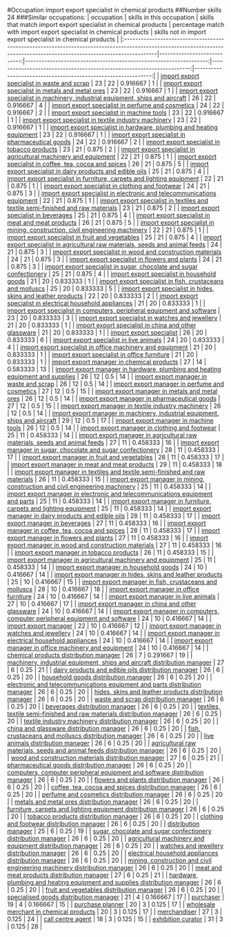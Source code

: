 #Occupation import export specialist in chemical products
##Number skills 24
###Similar occupations:
| occupation                                                                                                                                                              |   skills in this occupation |   skills that match import export specialist in chemical products |   percentage match with import export specialist in chemical products |   skills not in import export specialist in chemical products |
|:------------------------------------------------------------------------------------------------------------------------------------------------------------------------|----------------------------:|------------------------------------------------------------------:|----------------------------------------------------------------------:|--------------------------------------------------------------:|
| [import export specialist in waste and scrap](import_export_specialist_in_waste_and_scrap.md)                                                                           |                          23 |                                                                22 |                                                              0.916667 |                                                             1 |
| [import export specialist in metals and metal ores](import_export_specialist_in_metals_and_metal_ores.md)                                                               |                          23 |                                                                22 |                                                              0.916667 |                                                             1 |
| [import export specialist in machinery, industrial equipment, ships and aircraft](import_export_specialist_in_machinery,_industrial_equipment,_ships_and_aircraft.md)   |                          26 |                                                                22 |                                                              0.916667 |                                                             4 |
| [import export specialist in perfume and cosmetics](import_export_specialist_in_perfume_and_cosmetics.md)                                                               |                          24 |                                                                22 |                                                              0.916667 |                                                             2 |
| [import export specialist in machine tools](import_export_specialist_in_machine_tools.md)                                                                               |                          23 |                                                                22 |                                                              0.916667 |                                                             1 |
| [import export specialist in textile industry machinery](import_export_specialist_in_textile_industry_machinery.md)                                                     |                          23 |                                                                22 |                                                              0.916667 |                                                             1 |
| [import export specialist in hardware, plumbing and heating equipment](import_export_specialist_in_hardware,_plumbing_and_heating_equipment.md)                         |                          23 |                                                                22 |                                                              0.916667 |                                                             1 |
| [import export specialist in pharmaceutical goods](import_export_specialist_in_pharmaceutical_goods.md)                                                                 |                          24 |                                                                22 |                                                              0.916667 |                                                             2 |
| [import export specialist in tobacco products](import_export_specialist_in_tobacco_products.md)                                                                         |                          23 |                                                                21 |                                                              0.875    |                                                             2 |
| [import export specialist in agricultural machinery and equipment](import_export_specialist_in_agricultural_machinery_and_equipment.md)                                 |                          22 |                                                                21 |                                                              0.875    |                                                             1 |
| [import export specialist in coffee, tea, cocoa and spices](import_export_specialist_in_coffee,_tea,_cocoa_and_spices.md)                                               |                          26 |                                                                21 |                                                              0.875    |                                                             5 |
| [import export specialist in dairy products and edible oils](import_export_specialist_in_dairy_products_and_edible_oils.md)                                             |                          25 |                                                                21 |                                                              0.875    |                                                             4 |
| [import export specialist in furniture, carpets and lighting equipment](import_export_specialist_in_furniture,_carpets_and_lighting_equipment.md)                       |                          22 |                                                                21 |                                                              0.875    |                                                             1 |
| [import export specialist in clothing and footwear](import_export_specialist_in_clothing_and_footwear.md)                                                               |                          24 |                                                                21 |                                                              0.875    |                                                             3 |
| [import export specialist in electronic and telecommunications equipment](import_export_specialist_in_electronic_and_telecommunications_equipment.md)                   |                          22 |                                                                21 |                                                              0.875    |                                                             1 |
| [import export specialist in textiles and textile semi-finished and raw materials](import_export_specialist_in_textiles_and_textile_semi-finished_and_raw_materials.md) |                          23 |                                                                21 |                                                              0.875    |                                                             2 |
| [import export specialist in beverages](import_export_specialist_in_beverages.md)                                                                                       |                          25 |                                                                21 |                                                              0.875    |                                                             4 |
| [import export specialist in meat and meat products](import_export_specialist_in_meat_and_meat_products.md)                                                             |                          26 |                                                                21 |                                                              0.875    |                                                             5 |
| [import export specialist in mining, construction, civil engineering machinery](import_export_specialist_in_mining,_construction,_civil_engineering_machinery.md)       |                          22 |                                                                21 |                                                              0.875    |                                                             1 |
| [import export specialist in fruit and vegetables](import_export_specialist_in_fruit_and_vegetables.md)                                                                 |                          25 |                                                                21 |                                                              0.875    |                                                             4 |
| [import export specialist in agricultural raw materials, seeds and animal feeds](import_export_specialist_in_agricultural_raw_materials,_seeds_and_animal_feeds.md)     |                          24 |                                                                21 |                                                              0.875    |                                                             3 |
| [import export specialist in wood and construction materials](import_export_specialist_in_wood_and_construction_materials.md)                                           |                          24 |                                                                21 |                                                              0.875    |                                                             3 |
| [import export specialist in flowers and plants](import_export_specialist_in_flowers_and_plants.md)                                                                     |                          24 |                                                                21 |                                                              0.875    |                                                             3 |
| [import export specialist in sugar, chocolate and sugar confectionery](import_export_specialist_in_sugar,_chocolate_and_sugar_confectionery.md)                         |                          25 |                                                                21 |                                                              0.875    |                                                             4 |
| [import export specialist in household goods](import_export_specialist_in_household_goods.md)                                                                           |                          21 |                                                                20 |                                                              0.833333 |                                                             1 |
| [import export specialist in  fish, crustaceans and molluscs](import_export_specialist_in__fish,_crustaceans_and_molluscs.md)                                           |                          25 |                                                                20 |                                                              0.833333 |                                                             5 |
| [import export specialist in hides, skins and leather products](import_export_specialist_in_hides,_skins_and_leather_products.md)                                       |                          22 |                                                                20 |                                                              0.833333 |                                                             2 |
| [import export specialist in electrical household appliances](import_export_specialist_in_electrical_household_appliances.md)                                           |                          21 |                                                                20 |                                                              0.833333 |                                                             1 |
| [import export specialist in computers, peripheral equipment and software](import_export_specialist_in_computers,_peripheral_equipment_and_software.md)                 |                          23 |                                                                20 |                                                              0.833333 |                                                             3 |
| [import export specialist in watches and jewellery](import_export_specialist_in_watches_and_jewellery.md)                                                               |                          21 |                                                                20 |                                                              0.833333 |                                                             1 |
| [import export specialist in china and other glassware](import_export_specialist_in_china_and_other_glassware.md)                                                       |                          21 |                                                                20 |                                                              0.833333 |                                                             1 |
| [import export specialist](import_export_specialist.md)                                                                                                                 |                          26 |                                                                20 |                                                              0.833333 |                                                             6 |
| [import export specialist in live animals](import_export_specialist_in_live_animals.md)                                                                                 |                          24 |                                                                20 |                                                              0.833333 |                                                             4 |
| [import export specialist in office machinery and equipment](import_export_specialist_in_office_machinery_and_equipment.md)                                             |                          21 |                                                                20 |                                                              0.833333 |                                                             1 |
| [import export specialist in office furniture](import_export_specialist_in_office_furniture.md)                                                                         |                          21 |                                                                20 |                                                              0.833333 |                                                             1 |
| [import export manager in chemical products](import_export_manager_in_chemical_products.md)                                                                             |                          27 |                                                                14 |                                                              0.583333 |                                                            13 |
| [import export manager in hardware, plumbing and heating equipment and supplies](import_export_manager_in_hardware,_plumbing_and_heating_equipment_and_supplies.md)     |                          26 |                                                                12 |                                                              0.5      |                                                            14 |
| [import export manager in waste and scrap](import_export_manager_in_waste_and_scrap.md)                                                                                 |                          26 |                                                                12 |                                                              0.5      |                                                            14 |
| [import export manager in perfume and cosmetics](import_export_manager_in_perfume_and_cosmetics.md)                                                                     |                          27 |                                                                12 |                                                              0.5      |                                                            15 |
| [import export manager in metals and metal ores](import_export_manager_in_metals_and_metal_ores.md)                                                                     |                          26 |                                                                12 |                                                              0.5      |                                                            14 |
| [import export manager in pharmaceutical goods](import_export_manager_in_pharmaceutical_goods.md)                                                                       |                          27 |                                                                12 |                                                              0.5      |                                                            15 |
| [import export manager in textile industry machinery](import_export_manager_in_textile_industry_machinery.md)                                                           |                          26 |                                                                12 |                                                              0.5      |                                                            14 |
| [import export manager in machinery, industrial equipment, ships and aircraft](import_export_manager_in_machinery,_industrial_equipment,_ships_and_aircraft.md)         |                          29 |                                                                12 |                                                              0.5      |                                                            17 |
| [import export manager in machine tools](import_export_manager_in_machine_tools.md)                                                                                     |                          26 |                                                                12 |                                                              0.5      |                                                            14 |
| [import export manager in clothing and footwear](import_export_manager_in_clothing_and_footwear.md)                                                                     |                          25 |                                                                11 |                                                              0.458333 |                                                            14 |
| [import export manager in agricultural raw materials, seeds and animal feeds](import_export_manager_in_agricultural_raw_materials,_seeds_and_animal_feeds.md)           |                          27 |                                                                11 |                                                              0.458333 |                                                            16 |
| [import export manager in sugar, chocolate and sugar confectionery](import_export_manager_in_sugar,_chocolate_and_sugar_confectionery.md)                               |                          28 |                                                                11 |                                                              0.458333 |                                                            17 |
| [import export manager in fruit and vegetables](import_export_manager_in_fruit_and_vegetables.md)                                                                       |                          28 |                                                                11 |                                                              0.458333 |                                                            17 |
| [import export manager in meat and meat products](import_export_manager_in_meat_and_meat_products.md)                                                                   |                          29 |                                                                11 |                                                              0.458333 |                                                            18 |
| [import export manager in textiles and textile semi-finished and raw materials](import_export_manager_in_textiles_and_textile_semi-finished_and_raw_materials.md)       |                          26 |                                                                11 |                                                              0.458333 |                                                            15 |
| [import export manager in mining, construction and civil engineering machinery](import_export_manager_in_mining,_construction_and_civil_engineering_machinery.md)       |                          25 |                                                                11 |                                                              0.458333 |                                                            14 |
| [import export manager in electronic and telecommunications equipment and parts](import_export_manager_in_electronic_and_telecommunications_equipment_and_parts.md)     |                          25 |                                                                11 |                                                              0.458333 |                                                            14 |
| [import export manager in furniture, carpets and lighting equipment](import_export_manager_in_furniture,_carpets_and_lighting_equipment.md)                             |                          25 |                                                                11 |                                                              0.458333 |                                                            14 |
| [import export manager in dairy products and edible oils](import_export_manager_in_dairy_products_and_edible_oils.md)                                                   |                          28 |                                                                11 |                                                              0.458333 |                                                            17 |
| [import export manager in beverages](import_export_manager_in_beverages.md)                                                                                             |                          27 |                                                                11 |                                                              0.458333 |                                                            16 |
| [import export manager in coffee, tea, cocoa and spices](import_export_manager_in_coffee,_tea,_cocoa_and_spices.md)                                                     |                          28 |                                                                11 |                                                              0.458333 |                                                            17 |
| [import export manager in flowers and plants](import_export_manager_in_flowers_and_plants.md)                                                                           |                          27 |                                                                11 |                                                              0.458333 |                                                            16 |
| [import export manager in wood and construction materials](import_export_manager_in_wood_and_construction_materials.md)                                                 |                          27 |                                                                11 |                                                              0.458333 |                                                            16 |
| [import export manager in tobacco products](import_export_manager_in_tobacco_products.md)                                                                               |                          26 |                                                                11 |                                                              0.458333 |                                                            15 |
| [import export manager in agricultural machinery and equipment](import_export_manager_in_agricultural_machinery_and_equipment.md)                                       |                          25 |                                                                11 |                                                              0.458333 |                                                            14 |
| [import export manager in household goods](import_export_manager_in_household_goods.md)                                                                                 |                          24 |                                                                10 |                                                              0.416667 |                                                            14 |
| [import export manager in hides, skins and leather products](import_export_manager_in_hides,_skins_and_leather_products.md)                                             |                          25 |                                                                10 |                                                              0.416667 |                                                            15 |
| [import export manager in fish, crustaceans and molluscs](import_export_manager_in_fish,_crustaceans_and_molluscs.md)                                                   |                          28 |                                                                10 |                                                              0.416667 |                                                            18 |
| [import export manager in office furniture](import_export_manager_in_office_furniture.md)                                                                               |                          24 |                                                                10 |                                                              0.416667 |                                                            14 |
| [import export manager in live animals](import_export_manager_in_live_animals.md)                                                                                       |                          27 |                                                                10 |                                                              0.416667 |                                                            17 |
| [import export manager in china and other glassware](import_export_manager_in_china_and_other_glassware.md)                                                             |                          24 |                                                                10 |                                                              0.416667 |                                                            14 |
| [import export manager in computers, computer peripheral equipment and software](import_export_manager_in_computers,_computer_peripheral_equipment_and_software.md)     |                          24 |                                                                10 |                                                              0.416667 |                                                            14 |
| [import export manager](import_export_manager.md)                                                                                                                       |                          22 |                                                                10 |                                                              0.416667 |                                                            12 |
| [import export manager in watches and jewellery](import_export_manager_in_watches_and_jewellery.md)                                                                     |                          24 |                                                                10 |                                                              0.416667 |                                                            14 |
| [import export manager in electrical household appliances](import_export_manager_in_electrical_household_appliances.md)                                                 |                          24 |                                                                10 |                                                              0.416667 |                                                            14 |
| [import export manager in office machinery and equipment](import_export_manager_in_office_machinery_and_equipment.md)                                                   |                          24 |                                                                10 |                                                              0.416667 |                                                            14 |
| [chemical products distribution manager](chemical_products_distribution_manager.md)                                                                                     |                          26 |                                                                 7 |                                                              0.291667 |                                                            19 |
| [machinery, industrial equipment, ships and aircraft distribution manager](machinery,_industrial_equipment,_ships_and_aircraft_distribution_manager.md)                 |                          27 |                                                                 6 |                                                              0.25     |                                                            21 |
| [dairy products and edible oils distribution manager](dairy_products_and_edible_oils_distribution_manager.md)                                                           |                          26 |                                                                 6 |                                                              0.25     |                                                            20 |
| [household goods distribution manager](household_goods_distribution_manager.md)                                                                                         |                          26 |                                                                 6 |                                                              0.25     |                                                            20 |
| [electronic and telecommunications equipment and parts distribution manager](electronic_and_telecommunications_equipment_and_parts_distribution_manager.md)             |                          26 |                                                                 6 |                                                              0.25     |                                                            20 |
| [hides, skins and leather products distribution manager](hides,_skins_and_leather_products_distribution_manager.md)                                                     |                          26 |                                                                 6 |                                                              0.25     |                                                            20 |
| [waste and scrap distribution manager](waste_and_scrap_distribution_manager.md)                                                                                         |                          26 |                                                                 6 |                                                              0.25     |                                                            20 |
| [beverages distribution manager](beverages_distribution_manager.md)                                                                                                     |                          26 |                                                                 6 |                                                              0.25     |                                                            20 |
| [textiles, textile semi-finished and raw materials distribution manager](textiles,_textile_semi-finished_and_raw_materials_distribution_manager.md)                     |                          26 |                                                                 6 |                                                              0.25     |                                                            20 |
| [textile industry machinery distribution manager](textile_industry_machinery_distribution_manager.md)                                                                   |                          26 |                                                                 6 |                                                              0.25     |                                                            20 |
| [china and glassware distribution manager](china_and_glassware_distribution_manager.md)                                                                                 |                          26 |                                                                 6 |                                                              0.25     |                                                            20 |
| [fish, crustaceans and molluscs distribution manager](fish,_crustaceans_and_molluscs_distribution_manager.md)                                                           |                          26 |                                                                 6 |                                                              0.25     |                                                            20 |
| [live animals distribution manager](live_animals_distribution_manager.md)                                                                                               |                          26 |                                                                 6 |                                                              0.25     |                                                            20 |
| [agricultural raw materials, seeds and animal feeds distribution manager](agricultural_raw_materials,_seeds_and_animal_feeds_distribution_manager.md)                   |                          26 |                                                                 6 |                                                              0.25     |                                                            20 |
| [wood and construction materials distribution manager](wood_and_construction_materials_distribution_manager.md)                                                         |                          27 |                                                                 6 |                                                              0.25     |                                                            21 |
| [pharmaceutical goods distribution manager](pharmaceutical_goods_distribution_manager.md)                                                                               |                          26 |                                                                 6 |                                                              0.25     |                                                            20 |
| [computers, computer peripheral equipment and software distribution manager](computers,_computer_peripheral_equipment_and_software_distribution_manager.md)             |                          26 |                                                                 6 |                                                              0.25     |                                                            20 |
| [flowers and plants distribution manager](flowers_and_plants_distribution_manager.md)                                                                                   |                          26 |                                                                 6 |                                                              0.25     |                                                            20 |
| [coffee, tea, cocoa and spices distribution manager](coffee,_tea,_cocoa_and_spices_distribution_manager.md)                                                             |                          26 |                                                                 6 |                                                              0.25     |                                                            20 |
| [perfume and cosmetics distribution manager](perfume_and_cosmetics_distribution_manager.md)                                                                             |                          26 |                                                                 6 |                                                              0.25     |                                                            20 |
| [metals and metal ores distribution manager](metals_and_metal_ores_distribution_manager.md)                                                                             |                          26 |                                                                 6 |                                                              0.25     |                                                            20 |
| [furniture, carpets and lighting equipment distribution manager](furniture,_carpets_and_lighting_equipment_distribution_manager.md)                                     |                          26 |                                                                 6 |                                                              0.25     |                                                            20 |
| [tobacco products distribution manager](tobacco_products_distribution_manager.md)                                                                                       |                          26 |                                                                 6 |                                                              0.25     |                                                            20 |
| [clothing and footwear distribution manager](clothing_and_footwear_distribution_manager.md)                                                                             |                          26 |                                                                 6 |                                                              0.25     |                                                            20 |
| [distribution manager](distribution_manager.md)                                                                                                                         |                          25 |                                                                 6 |                                                              0.25     |                                                            19 |
| [sugar, chocolate and sugar confectionery distribution manager](sugar,_chocolate_and_sugar_confectionery_distribution_manager.md)                                       |                          26 |                                                                 6 |                                                              0.25     |                                                            20 |
| [agricultural machinery and equipment distribution manager](agricultural_machinery_and_equipment_distribution_manager.md)                                               |                          26 |                                                                 6 |                                                              0.25     |                                                            20 |
| [watches and jewellery distribution manager](watches_and_jewellery_distribution_manager.md)                                                                             |                          26 |                                                                 6 |                                                              0.25     |                                                            20 |
| [electrical household appliances distribution manager](electrical_household_appliances_distribution_manager.md)                                                         |                          26 |                                                                 6 |                                                              0.25     |                                                            20 |
| [mining, construction and civil engineering machinery distribution manager](mining,_construction_and_civil_engineering_machinery_distribution_manager.md)               |                          26 |                                                                 6 |                                                              0.25     |                                                            20 |
| [meat and meat products distribution manager](meat_and_meat_products_distribution_manager.md)                                                                           |                          27 |                                                                 6 |                                                              0.25     |                                                            21 |
| [hardware, plumbing and heating equipment and supplies distribution manager](hardware,_plumbing_and_heating_equipment_and_supplies_distribution_manager.md)             |                          26 |                                                                 6 |                                                              0.25     |                                                            20 |
| [fruit and vegetables distribution manager](fruit_and_vegetables_distribution_manager.md)                                                                               |                          26 |                                                                 6 |                                                              0.25     |                                                            20 |
| [specialised goods distribution manager](specialised_goods_distribution_manager.md)                                                                                     |                          21 |                                                                 4 |                                                              0.166667 |                                                            17 |
| [purchaser](purchaser.md)                                                                                                                                               |                          19 |                                                                 4 |                                                              0.166667 |                                                            15 |
| [purchase planner](purchase_planner.md)                                                                                                                                 |                          20 |                                                                 3 |                                                              0.125    |                                                            17 |
| [wholesale merchant in chemical products](wholesale_merchant_in_chemical_products.md)                                                                                   |                          20 |                                                                 3 |                                                              0.125    |                                                            17 |
| [merchandiser](merchandiser.md)                                                                                                                                         |                          27 |                                                                 3 |                                                              0.125    |                                                            24 |
| [call centre agent](call_centre_agent.md)                                                                                                                               |                          18 |                                                                 3 |                                                              0.125    |                                                            15 |
| [exhibition curator](exhibition_curator.md)                                                                                                                             |                          31 |                                                                 3 |                                                              0.125    |                                                            28 |
